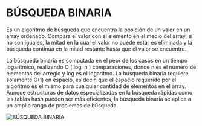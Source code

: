 # BÚSQUEDA BINARIA

Es un algoritmo de búsqueda que encuentra la posición de un valor en un array ordenado. Compara el valor con el elemento en el medio del array, si no son iguales, la mitad en la cual el valor no puede estar es eliminada y la búsqueda continúa en la mitad restante hasta que el valor se encuentre.

La búsqueda binaria es computada en el peor de los casos en un tiempo logarítmico, realizando O ( log ⁡ n ) comparaciones, donde n es el número de elementos del arreglo y log es el logaritmo. La búsqueda binaria requiere solamente O(1) en espacio, es decir, que el espacio requerido por el algoritmo es el mismo para cualquier cantidad de elementos en el array. Aunque estructuras de datos especializadas en la búsqueda rápidas como las tablas hash pueden ser más eficientes, la búsqueda binaria se aplica a un amplio rango de problemas de búsqueda.

![BÚSQUEDA BINARIA](https://programacionpython80889555.files.wordpress.com/2021/12/ejemplo.png)
